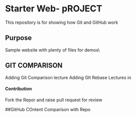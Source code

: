 
# Starter Web- pROJECT

This repository is for showing how Git and GitHub work

## Purpose

Sample website with plenty of files for demos\\


## GIT COMPARISON
Adding Git Comparison lecture
Adding GIt Rebase Lectures in 
#### Contribution
 Fork the Repor and raise pull request for review

##GitHub COntent
Comparison with Repo
